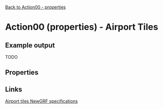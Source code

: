 [Back to Action00 - properties](../actions/action00.md)

# Action00 (properties) - Airport Tiles

## Example output

TODO

## Properties

## Links

[Airport tiles NewGRF specifications](https://newgrf-specs.tt-wiki.net/wiki/Action0/Airport_Tiles)    

